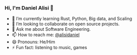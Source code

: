 ### Hi, I'm Daniel Alisi 👋


- 🌱 I’m currently learning Rust, Python, Big data, and Scaling
- 👯 I’m looking to collaborate on open source projects.
- 💬 Ask me about Software Engineering.
- 📫 How to reach me: [@alisidaniel](https://twitter.com/alisidaniel)
- 😄 Pronouns: He/Him
- ⚡ Fun fact: listening to music, games
